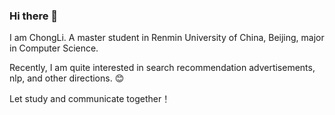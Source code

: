 ### Hi there 👋
I am ChongLi. A master student in Renmin University of China, Beijing, major in Computer Science. 

Recently, I am quite interested in search recommendation advertisements, nlp, and other directions. 😊

Let study and communicate together！

<!--
**chongli9230/chongli9230** is a ✨ _special_ ✨ repository because its `README.md` (this file) appears on your GitHub profile.

Here are some ideas to get you started:

- 🔭 I’m currently working on ...
- 🌱 I’m currently learning ...
- 👯 I’m looking to collaborate on ...
- 🤔 I’m looking for help with ...
- 💬 Ask me about ...
- 📫 How to reach me: ...
- 😄 Pronouns: ...
- ⚡ Fun fact: ...
-->
